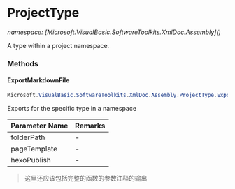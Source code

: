 ﻿# ProjectType
_namespace: [Microsoft.VisualBasic.SoftwareToolkits.XmlDoc.Assembly](<a href="#" onClick="load('/docs/Microsoft.VisualBasic.SoftwareToolkits.XmlDoc.Assembly/index.md')"></a>)_

A type within a project namespace.



### Methods

#### ExportMarkdownFile
```csharp
Microsoft.VisualBasic.SoftwareToolkits.XmlDoc.Assembly.ProjectType.ExportMarkdownFile(System.String,System.String,System.Boolean)
```
Exports for the specific type in a namespace

|Parameter Name|Remarks|
|--------------|-------|
|folderPath|-|
|pageTemplate|-|
|hexoPublish|-|

> 这里还应该包括完整的函数的参数注释的输出


